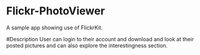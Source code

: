 # Flickr-PhotoViewer
A sample app showing use of FlickrKit.

#Description
User can login to their account and download and look at their posted pictures and can also explore the interestingness section.
